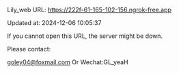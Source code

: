 Lily_web URL: https://222f-61-165-102-156.ngrok-free.app

Updated at: 2024-12-06 10:05:37

If you cannot open this URL, the server might be down.

Please contact: 

goley04@foxmail.com Or Wechat:GL_yeaH